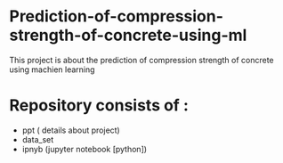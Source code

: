 # Prediction-of-compression-strength-of-concrete-using-ml


This project is about the prediction of compression strength of concrete  using machien learning

# Repository consists of :
   *   ppt ( details about project)
   *   data_set
   *  ipnyb (jupyter notebook [python])
   
 

